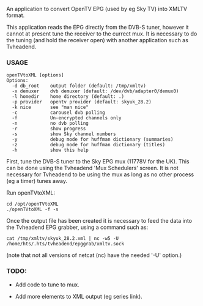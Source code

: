 An application to convert OpenTV EPG (used by eg Sky TV) into XMLTV format.

This application reads the EPG directly from the DVB-S tuner, however it cannot at present tune the receiver to the currect mux. It is necessary to do the tuning (and hold the receiver open) with another application such as Tvheadend.

### USAGE
```
openTVtoXML [options]
Options:
  -d db_root    output folder (default: /tmp/xmltv)
  -x demuxer    dvb demuxer (default: /dev/dvb/adapter0/demux0)
  -l homedir    home directory (default: .)
  -p provider   opentv provider (default: skyuk_28.2)
  -k nice       see "man nice"
  -c            carousel dvb polling
  -f            Un-encrypted channels only
  -n            no dvb polling
  -r            show progress
  -s            show Sky channel numbers
  -y            debug mode for huffman dictionary (summaries)
  -z            debug mode for huffman dictionary (titles)
  -h            show this help
```
First, tune the DVB-S tuner to the Sky EPG mux (11778V for the UK). This can be done using the Tvheadend 'Mux Schedulers' screen. It is not necessary for Tvheadend to be using the mux as long as no other process (eg a timer) tunes away.

Run openTVtoXML:
```
cd /opt/openTVtoXML
./openTVtoXML -f -s
```
Once the output file has been created it is necessary to feed the data into the Tvheadend EPG grabber, using a command such as:
```
cat /tmp/xmltv/skyuk_28.2.xml | nc -w5 -U /home/hts/.hts/tvheadend/epggrab/xmltv.sock
```
(note that not all versions of netcat (nc) have the needed '-U' option.)

### TODO:
- Add code to tune to mux.

- Add more elements to XML output (eg series link).
